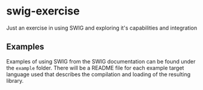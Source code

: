 # swig-exercise
Just an exercise in using SWIG and exploring it's capabilities and integration

## Examples
Examples of using SWIG from the SWIG documentation can be found under the `example` folder. There will be a README file for each example target language used that describes the compilation and loading of the resulting library.
